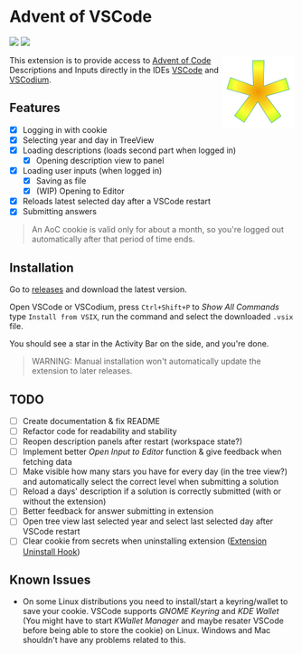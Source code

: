 # Advent of VSCode
[![](https://shields.io/github/languages/top/nobkd/advent-of-vscode?style=flat)]()
[![](https://shields.io/github/package-json/v/nobkd/advent-of-vscode?style=flat)](https://github.com/nobkd/advent-of-vscode/releases/latest)

<img src="res/icon.png" alt="Project Icon: A star with color gradient from the orange center over yellow to the yellow-lime tips" align=right width=128 height=128 />

This extension is to provide access to [Advent of Code](https://adventofcode.com) Descriptions and Inputs directly in the IDEs [VSCode](https://code.visualstudio.com) and [VSCodium](https://vscodium.com).

## Features

- [x] Logging in with cookie
- [x] Selecting year and day in TreeView
- [x] Loading descriptions (loads second part when logged in)
  - [x] Opening description view to panel
- [x] Loading user inputs (when logged in)
  - [x] Saving as file
  - [x] (WIP) Opening to Editor
- [x] Reloads latest selected day after a VSCode restart
- [x] Submitting answers

> An AoC cookie is valid only for about a month, so you're logged out automatically after that period of time ends.
<!-- Insert Animations / Pictures for how the extension works -->

## Installation

Go to [releases](releases) and download the latest version.

Open VSCode or VSCodium, press `Ctrl+Shift+P` to *Show All Commands*  type `Install from VSIX`, run the command and select the downloaded `.vsix` file.

You should see a star in the Activity Bar on the side, and you're done.

> WARNING: Manual installation won't automatically update the extension to later releases.

## TODO

- [ ] Create documentation & fix README
- [ ] Refactor code for readability and stability
- [ ] Reopen description panels after restart (workspace state?)
- [ ] Implement better *Open Input to Editor* function & give feedback when fetching data
- [ ] Make visible how many stars you have for every day (in the tree view?) and automatically select the correct level when submitting a solution
- [ ] Reload a days' description if a solution is correctly submitted (with or without the extension)
- [ ] Better feedback for answer submitting in extension
- [ ] Open tree view last selected year and select last selected day after VSCode restart
- [ ] Clear cookie from secrets when uninstalling extension ([Extension Uninstall Hook](https://code.visualstudio.com/api/references/extension-manifest#extension-uninstall-hook))

## Known Issues

- On some Linux distributions you need to install/start a keyring/wallet to save your cookie. VSCode supports *GNOME Keyring* and *KDE Wallet* (You might have to start *KWallet Manager* and maybe resater VSCode before being able to store the cookie) on Linux. Windows and Mac shouldn't have any problems related to this.
